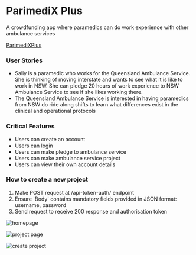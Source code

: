# ParimediX Plus
A crowdfunding app where paramedics can do work experience with other ambulance services

[ParimediXPlus](https://paramedixplus.netlify.app/)

### User Stories
- Sally is a paramedic who works for the Queensland Ambulance Service. She is thinking of moving interstate and wants to see what it is like to work in NSW. She can pledge 20 hours of work experience to NSW Ambulance Service to see if she likes working there. 
- The Queensland Ambulance Service is interested in having paramedics from NSW do ride along shifts to learn what differences exist in the clinical and operational protocols

### Critical Features
- Users can create an account
- Users can login
- Users can make pledge to ambulance service
- Users can make ambulance service project
- Users can view their own account details

### How to create a new project
1. Make POST request at /api-token-auth/ endpoint
2. Ensure 'Body' contains mandatory fields provided in JSON format: username, password
3. Send request to receive 200 response and authorisation token

![homepage](./src/img/homepage.png)

![project page](./src/img/projectpage.png)

![create project](./src/img/createproject.png)

